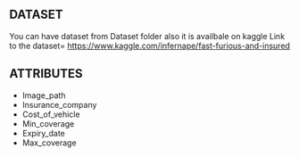 

## DATASET
You can have dataset from Dataset folder also it is availbale on kaggle 
Link to the dataset=  https://www.kaggle.com/infernape/fast-furious-and-insured


## ATTRIBUTES
- Image_path	
- Insurance_company	
- Cost_of_vehicle	
- Min_coverage	
- Expiry_date	
- Max_coverage



